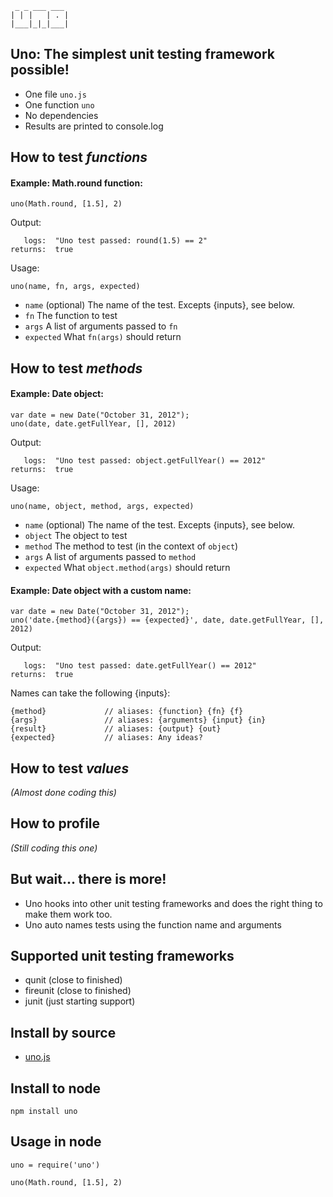     _ _ ___ ___
    | | |   | . |
    |___|_|_|___|

## Uno: The simplest unit testing framework possible! ##

* One file `uno.js`
* One function `uno`
* No dependencies
* Results are printed to console.log

## How to test _functions_ ##

#### Example: Math.round function: ####
    
    uno(Math.round, [1.5], 2)
    
Output:

       logs:  "Uno test passed: round(1.5) == 2"
    returns:  true

Usage: 

    uno(name, fn, args, expected)

* `name` (optional) The name of the test. Excepts {inputs}, see below.
* `fn` The function to test
* `args` A list of arguments passed to `fn`
* `expected` What `fn(args)` should return

## How to test _methods_ ##

#### Example: Date object: ####

    var date = new Date("October 31, 2012");
    uno(date, date.getFullYear, [], 2012)

Output:

       logs:  "Uno test passed: object.getFullYear() == 2012"
    returns:  true

Usage:

    uno(name, object, method, args, expected)

* `name` (optional) The name of the test. Excepts {inputs}, see below.
* `object` The object to test
* `method` The method to test (in the context of `object`)
* `args` A list of arguments passed to `method`
* `expected` What `object.method(args)` should return

#### Example: Date object with a custom name: ####

    var date = new Date("October 31, 2012");
    uno('date.{method}({args}) == {expected}', date, date.getFullYear, [], 2012)

Output:

       logs:  "Uno test passed: date.getFullYear() == 2012"
    returns:  true

Names can take the following {inputs}:

    {method}             // aliases: {function} {fn} {f}
    {args}               // aliases: {arguments} {input} {in}
    {result}             // aliases: {output} {out}
    {expected}           // aliases: Any ideas?

## How to test _values_ ##
_(Almost done coding this)_

## How to profile ##
_(Still coding this one)_

## But wait... there is more! ##

* Uno hooks into other unit testing frameworks and does the right thing to make them work too.
* Uno auto names tests using the function name and arguments

## Supported unit testing frameworks ##

* qunit (close to finished)
* fireunit (close to finished)
* junit (just starting support)

## Install by source ##

* [uno.js](https://raw.github.com/evanmoran/uno/master/uno.js)

## Install to node ##

    npm install uno
    
## Usage in node ##

    uno = require('uno')
    
    uno(Math.round, [1.5], 2)
    
   
    
    
